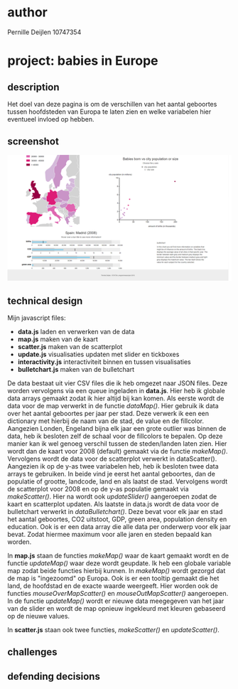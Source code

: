 # author

Pernille Deijlen
10747354

# project: babies in Europe

## description
Het doel van deze pagina is om de verschillen van het aantal geboortes tussen hoofdsteden van Europa te laten zien en welke variabelen hier eventueel invloed op hebben.

## screenshot
![final4](doc/Presentation2.png)

## technical design
Mijn javascript files:
-	**data.js**				laden en verwerken van de data
-	**map.js** 				maken van de kaart
-	**scatter.js** 			maken van de scatterplot
-	**update.js** 			visualisaties updaten met slider en tickboxes 
-	**interactivity.js** 	interactiviteit binnen en tussen visualisaties
-	**bulletchart.js** 		maken van de bulletchart

De data bestaat uit vier CSV files die ik heb omgezet naar JSON files. Deze worden vervolgens via een queue ingeladen in **data.js**. Hier heb ik globale data arrays gemaakt zodat ik hier altijd bij kan komen. Als eerste wordt de data voor de map verwerkt in de functie *dataMap()*. Hier gebruik ik data over het aantal geboortes per jaar per stad. Deze verwerk ik een een dictionary met hierbij de naam van de stad, de value en de fillcolor. Aangezien Londen, Engeland bijna elk jaar een grote outlier was binnen de data, heb ik besloten zelf de schaal voor de fillcolors te bepalen. Op deze manier kan ik wel genoeg verschil tussen de steden/landen laten zien. Hier wordt dan de kaart voor 2008 (default) gemaakt via de functie *makeMap()*. Vervolgens wordt de data voor de scatterplot verwerkt in dataScatter(). Aangezien ik op de y-as twee variabelen heb, heb ik besloten twee data arrays te gebruiken. In beide vind je eerst het aantal geboortes, dan de populatie of grootte, landcode, land en als laatst de stad. Vervolgens wordt de scatterplot voor 2008 en op de y-as populatie gemaakt via *makeScatter()*. Hier na wordt ook *updateSlider()* aangeroepen zodat de kaart en scatterplot updaten. Als laatste in data.js wordt de data voor de bulletchart verwerkt in *dataBulletchart()*. Deze bevat voor elk jaar en stad het aantal geboortes, CO2 uitstoot, GDP, green area, population density en education. Ook is er een data array die alle data per onderwerp voor elk jaar bevat. Zodat hiermee maximum voor alle jaren en steden bepaald kan worden.

In **map.js** staan de functies *makeMap()* waar de kaart gemaakt wordt en de functie *updateMap()* waar deze wordt geupdate. Ik heb een globale variable map zodat beide functies hierbij kunnen. In *makeMap()* wordt gezorgd dat de map is "ingezoomd" op Europa. Ook is er een tooltip gemaakt die het land, de hoofdstad en de exacte waarde weergeeft. Hier worden ook de functies *mouseOverMapScatter()* en *mouseOutMapScatter()* aangeroepen. In de functie *updateMap()* wordt er nieuwe data meegegeven van het jaar van de slider en wordt de map opnieuw ingekleurd met kleuren gebaseerd op de nieuwe values.

In **scatter.js** staan ook twee functies, *makeScatter()* en *updateScatter()*.


## challenges

## defending decisions